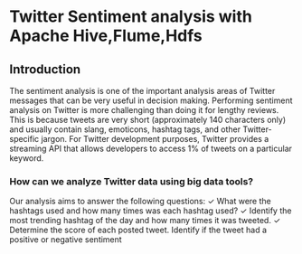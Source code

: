 # Twitter Sentiment analysis with Apache Hive,Flume,Hdfs

## Introduction
The sentiment analysis is one of the important analysis areas of Twitter messages that can be very useful in decision making. Performing sentiment analysis on Twitter is more challenging than doing it for lengthy reviews. This is because tweets are very short (approximately 140 characters only) and usually contain slang, emoticons, hashtag tags, and other Twitter-specific jargon. For Twitter development purposes, Twitter provides a streaming API that allows developers to access 1% of tweets on a particular keyword.

### How can we analyze Twitter data using big data tools? 
Our analysis aims to answer the following questions: 
✓ What were the hashtags used and how many times was each hashtag used? 
✓ Identify the most trending hashtag of the day and how many times it was tweeted. 
✓ Determine the score of each posted tweet. Identify if the tweet had a positive or negative sentiment


